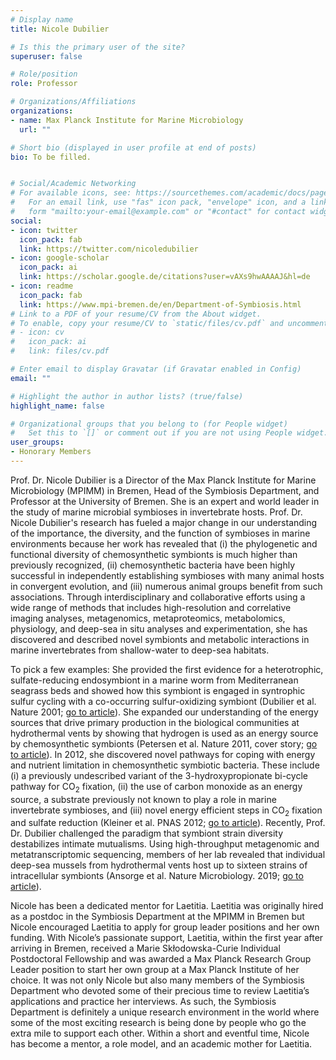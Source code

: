 ```yaml
---
# Display name
title: Nicole Dubilier

# Is this the primary user of the site?
superuser: false

# Role/position
role: Professor

# Organizations/Affiliations
organizations:
- name: Max Planck Institute for Marine Microbiology
  url: ""

# Short bio (displayed in user profile at end of posts)
bio: To be filled.


# Social/Academic Networking
# For available icons, see: https://sourcethemes.com/academic/docs/page-builder/#icons
#   For an email link, use "fas" icon pack, "envelope" icon, and a link in the
#   form "mailto:your-email@example.com" or "#contact" for contact widget.
social:
- icon: twitter
  icon_pack: fab
  link: https://twitter.com/nicoledubilier
- icon: google-scholar
  icon_pack: ai
  link: https://scholar.google.de/citations?user=vAXs9hwAAAAJ&hl=de
- icon: readme
  icon_pack: fab
  link: https://www.mpi-bremen.de/en/Department-of-Symbiosis.html
# Link to a PDF of your resume/CV from the About widget.
# To enable, copy your resume/CV to `static/files/cv.pdf` and uncomment the lines below.
# - icon: cv
#   icon_pack: ai
#   link: files/cv.pdf

# Enter email to display Gravatar (if Gravatar enabled in Config)
email: ""

# Highlight the author in author lists? (true/false)
highlight_name: false

# Organizational groups that you belong to (for People widget)
#   Set this to `[]` or comment out if you are not using People widget.
user_groups:
- Honorary Members
---
```


Prof. Dr. Nicole Dubilier is a Director of the Max Planck Institute for Marine Microbiology (MPIMM) in Bremen, Head of the Symbiosis Department, and Professor at the University of Bremen. She is an expert and world leader in the study of marine microbial symbioses in invertebrate hosts. Prof. Dr. Nicole Dubilier's research has fueled a major change in our understanding of the importance, the diversity, and the function of symbioses in marine environments because her work has revealed that (i) the phylogenetic and functional diversity of chemosynthetic symbionts is much higher than previously recognized, (ii) chemosynthetic bacteria have been highly successful in independently establishing symbioses with many animal hosts in convergent evolution, and (iii) numerous animal groups benefit from such associations. Through interdisciplinary and collaborative efforts using a wide range of methods that includes high-resolution and correlative imaging analyses, metagenomics, metaproteomics, metabolomics, physiology, and deep-sea in situ analyses and experimentation, she has discovered and described novel symbionts and metabolic interactions in marine invertebrates from shallow-water to deep-sea habitats.

To pick a few examples: 
She provided the first evidence for a heterotrophic, sulfate-reducing endosymbiont in a marine worm from Mediterranean seagrass beds and showed how this symbiont is engaged in syntrophic sulfur cycling with a co-occurring sulfur-oxidizing symbiont (Dubilier et al. Nature 2001; [go to article](https://www.nature.com/articles/35077067)). She expanded our understanding of the energy sources that drive primary production in the biological communities at hydrothermal vents by showing that hydrogen is used as an energy source by chemosynthetic symbionts (Petersen et al. Nature 2011, cover story; [go to article](https://www.nature.com/articles/nature10325)). In 2012, she discovered novel pathways for coping with energy and nutrient limitation in chemosynthetic symbiotic bacteria. These include (i) a previously undescribed variant of the 3-hydroxypropionate bi-cycle pathway for CO<sub>2</sub> fixation, (ii) the use of carbon monoxide as an energy source, a substrate previously not known to play a role in marine invertebrate symbioses, and (iii) novel energy efficient steps in CO<sub>2</sub> fixation and sulfate reduction (Kleiner et al. PNAS 2012; [go to article](https://www.pnas.org/content/109/19/E1173.short)). Recently, Prof. Dr. Dubilier challenged the paradigm that symbiont strain diversity destabilizes intimate mutualisms. Using high-throughput metagenomic and metatranscriptomic sequencing, members of her lab revealed that individual deep-sea mussels from hydrothermal vents host up to sixteen strains of intracellular symbionts (Ansorge et al. Nature Microbiology. 2019; [go to article](https://www.nature.com/articles/s41564-019-0572-9)).

Nicole has been a dedicated mentor for Laetitia. Laetitia was originally hired as a postdoc in the Symbiosis Department at the MPIMM in Bremen but Nicole encouraged Laetitia to apply for group leader positions and her own funding. With Nicole’s passionate support, Laetitia, within the first year after arriving in Bremen, received a Marie Skłodowska-Curie Individual Postdoctoral Fellowship and was awarded a Max Planck Research Group Leader position to start her own group at a Max Planck Institute of her choice. It was not only Nicole but also many members of the Symbiosis Department who devoted some of their precious time to review Laetitia’s applications and practice her interviews. As such, the Symbiosis Department is definitely a unique research environment in the world where some of the most exciting research is being done by people who go the extra mile to support each other. Within a short and eventful time, Nicole has become a mentor, a role model, and an academic mother for Laetitia.
